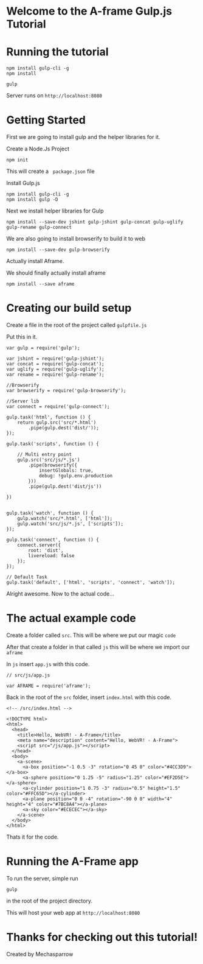 # Welcome to the A-frame Gulp.js Tutorial

# Running the tutorial

```
npm install gulp-cli -g
npm install

gulp
```

Server runs on ```http://localhost:8080```

# Getting Started

First we are going to install gulp and the helper libraries for it.

Create a Node.Js Project

``` npm init ```

This will create a ``` package.json``` file

Install Gulp.js  

```
npm install gulp-cli -g
npm install gulp -D
```

Next we install helper libraries for Gulp

``` npm install --save-dev jshint gulp-jshint gulp-concat gulp-uglify gulp-rename gulp-connect ```

We are also going to install browserify to build it to web

``` npm install --save-dev gulp-browserify ```

Actually install Aframe.

We should finally actually install aframe

``` npm install --save aframe ```

# Creating our build setup

Create a file in the root of the project called ```gulpfile.js```

Put this in it.

```
var gulp = require('gulp');

var jshint = require('gulp-jshint');
var concat = require('gulp-concat');
var uglify = require('gulp-uglify');
var rename = require('gulp-rename');

//Browserify
var browserify = require('gulp-browserify');

//Server lib
var connect = require('gulp-connect');

gulp.task('html', function () {
    return gulp.src('src/*.html')
        .pipe(gulp.dest('dist/'));
});

gulp.task('scripts', function () {

    // Multi entry point
    gulp.src('src/js/*.js')
        .pipe(browserify({
            insertGlobals: true,
            debug: !gulp.env.production
        }))
        .pipe(gulp.dest('dist/js'))

})


gulp.task('watch', function () {
    gulp.watch('src/*.html', ['html']);
    gulp.watch('src/js/*.js', ['scripts']);
});

gulp.task('connect', function () {
    connect.server({
        root: 'dist',
        livereload: false
    });
});

// Default Task
gulp.task('default', ['html', 'scripts', 'connect', 'watch']);

```

Alright awesome. Now to the actual code...

# The actual example code

Create a folder called ```src```. This will be where we put our magic ```code```

After that create a folder in that called ```js``` this will be where we import our ```aframe```

In ```js``` insert ```app.js``` with this code.

```
// src/js/app.js

var AFRAME = require('aframe');
```

Back in the root of the ```src``` folder, insert ```index.html``` with this code.

```
<!-- /src/index.html -->

<!DOCTYPE html>
<html>
  <head>
    <title>Hello, WebVR! - A-Frame</title>
    <meta name="description" content="Hello, WebVR! - A-Frame">
    <script src="/js/app.js"></script>
  </head>
  <body>
    <a-scene>
      <a-box position="-1 0.5 -3" rotation="0 45 0" color="#4CC3D9"></a-box>
      <a-sphere position="0 1.25 -5" radius="1.25" color="#EF2D5E"></a-sphere>
      <a-cylinder position="1 0.75 -3" radius="0.5" height="1.5" color="#FFC65D"></a-cylinder>
      <a-plane position="0 0 -4" rotation="-90 0 0" width="4" height="4" color="#7BC8A4"></a-plane>
      <a-sky color="#ECECEC"></a-sky>
    </a-scene>
  </body>
</html>
```

Thats it for the code.

# Running the A-Frame app

To run the server, simple run

``` gulp ```

in the root of the project directory.

This will host your web app at ```http://localhost:8080```

# Thanks for checking out this tutorial!

Created by Mechasparrow
